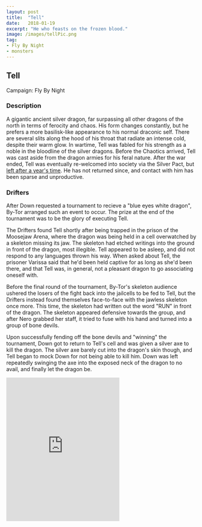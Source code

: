 ```yaml
---
layout: post
title:  "Tell"
date:   2018-01-19
excerpt: "He who feasts on the frozen blood."
image: /images/tellPic.png
tag:
- Fly By Night
- monsters 
---
```


## Tell
Campaign: Fly By Night

### Description

A gigantic ancient silver dragon, far surpassing all other dragons of the north in terms of ferocity and chaos. His form changes constantly, but he prefers a more basilisk-like appearance to his normal draconic self. There are several slits along the hood of his throat that radiate an intense cold, despite their warm glow. In wartime, Tell was fabled for his strength as a noble in the bloodline of the silver dragons. Before the Chaotics arrived, Tell was cast aside from the dragon armies for his feral nature. After the war ended, Tell was eventually re-welcomed into society via the Silver Pact, but <a href="https://drifter-handbook.github.io/PrestonAndTell" >left after a year's time</a>. He has not returned since, and contact with him has been sparse and unproductive.

### Drifters

After Down requested a tournament to recieve a "blue eyes white dragon", By-Tor arranged such an event to occur. The prize at the end of the tournament was to be the glory of executing Tell.

The Drifters found Tell shortly after being trapped in the prison of the Moosejaw Arena, where the dragon was being held in a cell overwatched by a skeleton missing its jaw. The skeleton had etched writings into the ground in front of the dragon, most illegible. Tell appeared to be asleep, and did not respond to any languages thrown his way. When asked about Tell, the prisoner Varissa said that he'd been held captive for as long as she'd been there, and that Tell was, in general, not a pleasant dragon to go associating oneself with.

Before the final round of the tournament, By-Tor's skeleton audience ushered the losers of the fight back into the jailcells to be fed to Tell, but the Drifters instead found themselves face-to-face with the jawless skeleton once more. This time, the skeleton had written out the word "RUN" in front of the dragon. The skeleton appeared defensive towards the group, and after Nero grabbed her staff, it tried to fuse with his hand and turned into a group of bone devils.

Upon successfully fending off the bone devils and "winning" the tournament, Down got to return to Tell's cell and was given a silver axe to kill the dragon. The silver axe barely cut into the dragon's skin though, and Tell began to mock Down for not being able to kill him. Down was left repeatedly swinging the axe into the exposed neck of the dragon to no avail, and finally let the dragon be.


<iframe src="https://open.spotify.com/embed/playlist/3XjxDRUhFpxXGNf1vydA2l" width="300" height="380" frameborder="0" allowtransparency="true" allow="encrypted-media"></iframe>
